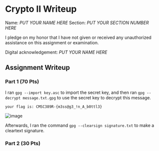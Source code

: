 # Crypto II Writeup

Name: *PUT YOUR NAME HERE*
Section: *PUT YOUR SECTION NUMBER HERE*

I pledge on my honor that I have not given or received any unauthorized
assistance on this assignment or examination.

Digital acknowledgement: *PUT YOUR NAME HERE*

## Assignment Writeup

### Part 1 (70 Pts)

I ran ```gpg --import key.asc``` to import the secret key, and then ran ```gpg --decrypt message.txt.gpg``` to use the secret key to decrypt this message.

```your flag is: CMSC389R-{m3ss@g3_!n_A_b0ttl3}```

![image](../screenshot.png "screenshot")

Afterwards, I ran the command ```gpg --clearsign signature.txt``` to make a cleartext signature.


### Part 2 (30 Pts)



